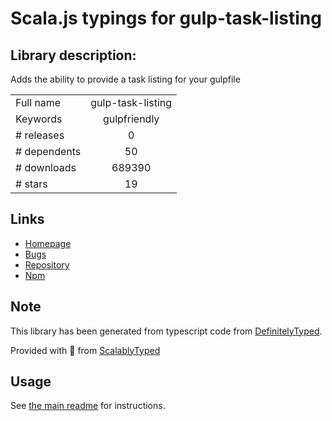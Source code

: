 
# Scala.js typings for gulp-task-listing


## Library description:
Adds the ability to provide a task listing for your gulpfile

|                    |                 |
| ------------------ | :-------------: |
| Full name          | gulp-task-listing |
| Keywords           | gulpfriendly |
| # releases         | 0 |
| # dependents       | 50 |
| # downloads        | 689390 |
| # stars            | 19 |

## Links
- [Homepage](https://github.com/OverZealous/gulp-task-listing)
- [Bugs](https://github.com/OverZealous/gulp-task-listing/issues)
- [Repository](https://github.com/OverZealous/gulp-task-listing)
- [Npm](https://www.npmjs.com/package/gulp-task-listing)
    


## Note
This library has been generated from typescript code from [DefinitelyTyped](https://definitelytyped.org).

Provided with :purple_heart: from [ScalablyTyped](https://github.com/oyvindberg/ScalablyTyped)

## Usage
See [the main readme](../../readme.md) for instructions.


